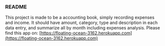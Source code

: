 ### README

This project is made to be a accounting book, simply recording expenses and income.
It should have amount, category, type and description in each data entry, and summarize all by month including expenses analysis.
Please find this app on: [https://floating-ocean-3162.herokuapp.com](https://floating-ocean-3162.herokuapp.com) 